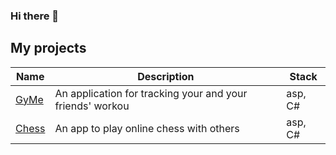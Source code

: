 ### Hi there 👋

## My projects

|Name|Description|Stack|
|----|-----------|--------|
|[GyMe](https://github.com/Igor636965736c610a/GyMe)|An application for tracking your and your friends' workou|asp, C#|
|[Chess](https://github.com/Igor636965736c610a/ChessApi)|An app to play online chess with others|asp, C#|

<!--
**Igor636965736c610a/Igor636965736c610a** is a ✨ _special_ ✨ repository because its `README.md` (this file) appears on your GitHub profile.

Here are some ideas to get you started:

- 🔭 I’m currently working on ...
- 🌱 I’m currently learning ...
- 👯 I’m looking to collaborate on ...
- 🤔 I’m looking for help with ...
- 💬 Ask me about ...
- 📫 How to reach me: ...
- 😄 Pronouns: ...
- ⚡ Fun fact: ...
-->
